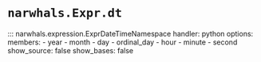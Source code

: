 # `narwhals.Expr.dt`

::: narwhals.expression.ExprDateTimeNamespace
    handler: python
    options:
      members:
        - year
        - month
        - day
        - ordinal_day
        - hour
        - minute
        - second
      show_source: false
      show_bases: false
